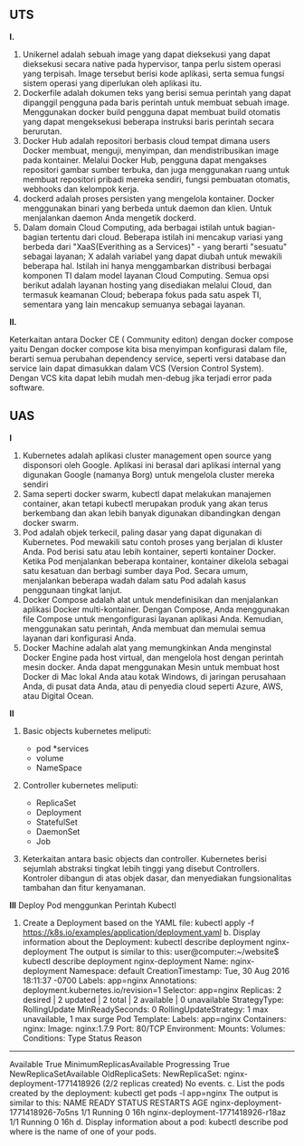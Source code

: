 ## UTS

**I.**

1.	Unikernel adalah sebuah image yang dapat dieksekusi yang dapat dieksekusi secara native pada hypervisor, tanpa perlu sistem operasi yang terpisah. Image tersebut berisi kode aplikasi, serta semua fungsi sistem operasi yang diperlukan oleh aplikasi itu.
2.	Dockerfile adalah dokumen teks yang berisi semua perintah yang dapat dipanggil pengguna pada baris perintah untuk membuat sebuah image. Menggunakan docker build pengguna dapat membuat build otomatis yang  dapat mengeksekusi beberapa instruksi baris perintah secara berurutan.
3.	Docker Hub adalah repositori berbasis cloud tempat dimana users Docker membuat, menguji, menyimpan, dan mendistribusikan image pada kontainer. Melalui Docker Hub, pengguna dapat mengakses repositori gambar sumber terbuka, dan juga menggunakan ruang untuk membuat repositori pribadi mereka sendiri, fungsi pembuatan otomatis, webhooks dan kelompok kerja.
4.	dockerd adalah proses persisten yang mengelola kontainer. Docker menggunakan binari yang berbeda untuk daemon dan klien. Untuk menjalankan daemon Anda mengetik dockerd.
5.	Dalam domain Cloud Computing, ada berbagai istilah untuk bagian-bagian tertentu dari cloud. Beberapa istilah ini mencakup variasi yang berbeda dari "XaaS(Everithing as a Services)" - yang berarti "sesuatu" sebagai layanan; X adalah variabel yang dapat diubah untuk mewakili beberapa hal. Istilah ini hanya menggambarkan distribusi berbagai komponen TI dalam model layanan Cloud Computing. Semua opsi berikut adalah layanan hosting yang disediakan melalui Cloud, dan termasuk keamanan Cloud; beberapa fokus pada satu aspek TI, sementara yang lain mencakup semuanya sebagai layanan.


**II.**

Keterkaitan antara  Docker CE ( Community editon) dengan docker compose yaitu Dengan docker compose kita bisa menyimpan konfigurasi dalam file, berarti semua perubahan dependency service, seperti versi database dan service lain dapat dimasukkan dalam VCS (Version Control System). Dengan VCS kita dapat lebih mudah men-debug jika terjadi error pada software.



## UAS

**I**

1.	Kubernetes adalah aplikasi cluster management open source yang disponsori oleh Google. Aplikasi ini berasal dari aplikasi internal yang digunakan Google (namanya Borg) untuk mengelola cluster mereka sendiri
2.	Sama seperti docker swarm, kubectl dapat melakukan manajemen container, akan tetapi kubectl merupakan produk yang akan terus berkembang dan akan lebih banyak digunakan dibandingkan dengan docker swarm. 
3.	Pod adalah objek terkecil, paling dasar yang dapat digunakan di Kubernetes. Pod mewakili satu contoh proses yang berjalan di kluster Anda. Pod berisi satu atau lebih kontainer, seperti kontainer Docker. Ketika Pod menjalankan beberapa kontainer, kontainer dikelola sebagai satu kesatuan dan berbagi sumber daya Pod. Secara umum, menjalankan beberapa wadah dalam satu Pod adalah kasus penggunaan tingkat lanjut.
4.	Docker Compose adalah alat untuk mendefinisikan dan menjalankan aplikasi Docker multi-kontainer. Dengan Compose, Anda menggunakan file Compose untuk mengonfigurasi layanan aplikasi Anda. Kemudian, menggunakan satu perintah, Anda membuat dan memulai semua layanan dari konfigurasi Anda.
5.	Docker Machine adalah alat yang memungkinkan Anda menginstal Docker Engine pada host virtual, dan mengelola host dengan perintah mesin docker. Anda dapat menggunakan Mesin untuk membuat host Docker di Mac lokal Anda atau kotak Windows, di jaringan perusahaan Anda, di pusat data Anda, atau di penyedia cloud seperti Azure, AWS, atau Digital Ocean.


**II**

1.	Basic objects kubernetes meliputi:
    * pod
    *services
    * volume
    * NameSpace

2.	Controller kubernetes meliputi:
    * ReplicaSet
    * Deployment
    * StatefulSet
    * DaemonSet
    * Job

3.	Keterkaitan antara basic objects dan controller. Kubernetes berisi sejumlah abstraksi tingkat lebih tinggi yang disebut Controllers. Kontroler dibangun di atas objek dasar, dan menyediakan fungsionalitas tambahan dan fitur kenyamanan.


**III**
Deploy Pod menggunkan Perintah Kubectl
1.  Create a Deployment based on the YAML file:
kubectl apply -f https://k8s.io/examples/application/deployment.yaml
b.	Display information about the Deployment:
kubectl describe deployment nginx-deployment
The output is similar to this:
user@computer:~/website$ kubectl describe deployment nginx-deployment
Name:     nginx-deployment
Namespace:    default
CreationTimestamp:  Tue, 30 Aug 2016 18:11:37 -0700
Labels:     app=nginx
Annotations:    deployment.kubernetes.io/revision=1
Selector:   app=nginx
Replicas:   2 desired | 2 updated | 2 total | 2 available | 0 unavailable
StrategyType:   RollingUpdate
MinReadySeconds:  0
RollingUpdateStrategy:  1 max unavailable, 1 max surge
Pod Template:
  Labels:       app=nginx
  Containers:
   nginx:
    Image:              nginx:1.7.9
    Port:               80/TCP
    Environment:        <none>
    Mounts:             <none>
  Volumes:              <none>
Conditions:
  Type          Status  Reason
  ----          ------  ------
  Available     True    MinimumReplicasAvailable
  Progressing   True    NewReplicaSetAvailable
OldReplicaSets:   <none>
NewReplicaSet:    nginx-deployment-1771418926 (2/2 replicas created)
No events.
c.	List the pods created by the deployment:
kubectl get pods -l app=nginx
The output is similar to this:
NAME                                READY     STATUS    RESTARTS   AGE
nginx-deployment-1771418926-7o5ns   1/1       Running   0          16h
nginx-deployment-1771418926-r18az   1/1       Running   0          16h
d.	Display information about a pod:
kubectl describe pod <pod-name>
where <pod-name> is the name of one of your pods.
